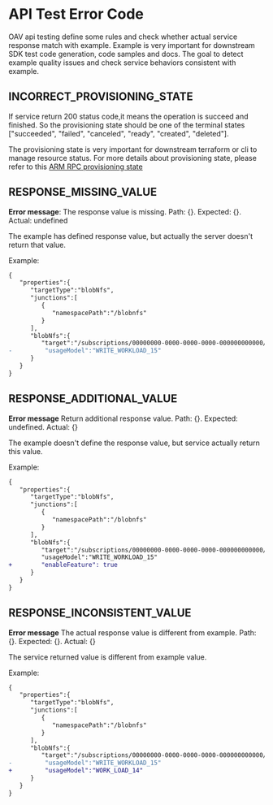 <!--
 Copyright (c) 2021 Microsoft Corporation

 This software is released under the MIT License.
 https://opensource.org/licenses/MIT
-->

# API Test Error Code

OAV api testing define some rules and check whether actual service response match with example. Example is very important for downstream SDK test code generation, code samples and docs. The goal to detect example quality issues and check service behaviors consistent with example.

## INCORRECT_PROVISIONING_STATE

If service return 200 status code,it means the operation is succeed and finished. So the provisioning state should be one of the terminal states ["succeeded", "failed", "canceled", "ready", "created", "deleted"].

The provisioning state is very important for downstream terraform or cli to manage resource status. For more details about provisioning state, please refer to this [ARM RPC provisioning state](https://github.com/Azure/azure-resource-manager-rpc/blob/master/v1.0/async-api-reference.md#provisioningstate-property)

## RESPONSE_MISSING_VALUE

**Error message**: The response value is missing. Path: {}. Expected: {}. Actual: undefined

The example has defined response value, but actually the server doesn't return that value.

Example:

```diff
{
   "properties":{
      "targetType":"blobNfs",
      "junctions":[
         {
            "namespacePath":"/blobnfs"
         }
      ],
      "blobNfs":{
         "target":"/subscriptions/00000000-0000-0000-0000-000000000000/resourceGroups/scgroup/providers/Microsoft.Storage/storageAccounts/blofnfs/blobServices/default/containers/blobnfs",
-         "usageModel":"WRITE_WORKLOAD_15"
      }
   }
}
```

## RESPONSE_ADDITIONAL_VALUE

**Error message** Return additional response value. Path: {}. Expected: undefined. Actual: {}

The example doesn't define the response value, but service actually return this value.

Example:

```diff
{
   "properties":{
      "targetType":"blobNfs",
      "junctions":[
         {
            "namespacePath":"/blobnfs"
         }
      ],
      "blobNfs":{
         "target":"/subscriptions/00000000-0000-0000-0000-000000000000/resourceGroups/scgroup/providers/Microsoft.Storage/storageAccounts/blofnfs/blobServices/default/containers/blobnfs",
         "usageModel":"WRITE_WORKLOAD_15"
+        "enableFeature": true
      }
   }
}
```

## RESPONSE_INCONSISTENT_VALUE

**Error message** The actual response value is different from example. Path: {}. Expected: {}. Actual: {}

The service returned value is different from example value.

Example:

```diff
{
   "properties":{
      "targetType":"blobNfs",
      "junctions":[
         {
            "namespacePath":"/blobnfs"
         }
      ],
      "blobNfs":{
         "target":"/subscriptions/00000000-0000-0000-0000-000000000000/resourceGroups/scgroup/providers/Microsoft.Storage/storageAccounts/blofnfs/blobServices/default/containers/blobnfs",
-         "usageModel":"WRITE_WORKLOAD_15"
+         "usageModel":"WORK_LOAD_14"
      }
   }
}
```
